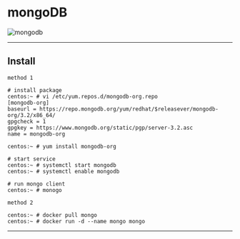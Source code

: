 # mongoDB

![mongodb](https://webassets.mongodb.com/_com_assets/global/mongodb-logo-white.png)


----

## Install

`method 1`

```
# install package
centos:~ # vi /etc/yum.repos.d/mongodb-org.repo
[mongodb-org]
baseurl = https://repo.mongodb.org/yum/redhat/$releasever/mongodb-org/3.2/x86_64/
gpgcheck = 1
gpgkey = https://www.mongodb.org/static/pgp/server-3.2.asc
name = mongodb-org

centos:~ # yum install mongodb-org

# start service
centos:~ # systemctl start mongodb
centos:~ # systemctl enable mongodb

# run mongo client
centos:~ # monogo
```

`method 2`

```
centos:~ # docker pull mongo
centos:~ # docker run -d --name mongo mongo
```

----


